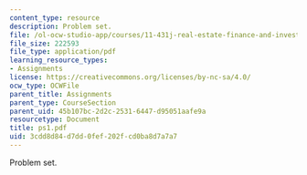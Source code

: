 ```yaml
---
content_type: resource
description: Problem set.
file: /ol-ocw-studio-app/courses/11-431j-real-estate-finance-and-investment-fall-2006/3cdd8d84d7dd0fef202fcd0ba8d7a7a7_ps1.pdf
file_size: 222593
file_type: application/pdf
learning_resource_types:
- Assignments
license: https://creativecommons.org/licenses/by-nc-sa/4.0/
ocw_type: OCWFile
parent_title: Assignments
parent_type: CourseSection
parent_uid: 45b107bc-2d2c-2531-6447-d95051aafe9a
resourcetype: Document
title: ps1.pdf
uid: 3cdd8d84-d7dd-0fef-202f-cd0ba8d7a7a7
---
```

Problem set.
